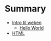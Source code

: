 # Summary

* [Intro til weben](01-intro-til-weben/cover.md)
   * [Hello World](01-intro-til-weben/01-hello.md)
* [HTML](02-html/cover.md)
